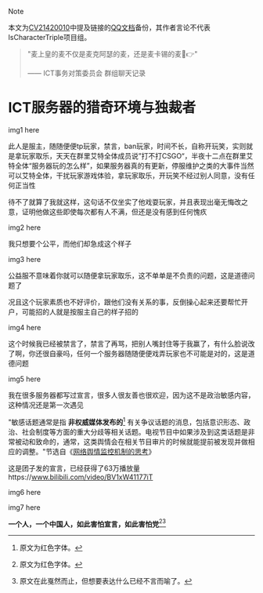 > [!NOTE]  
> 本文为[CV21420010](https://www.bilibili.com/read/cv21420010/
)中提及链接的[QQ文档](https://docs.qq.com/doc/DU1JOUGJqem5TWERw)备份，其作者言论不代表IsCharacterTriple项目组。

> "麦上皇的麦不仅是麦克阿瑟的麦，还是麦卡锡的麦🤣👉"
>
>  —— ICT事务对策委员会 群组聊天记录

# ICT服务器的猎奇环境与独裁者

img1 here

此人是服主，随随便便tp玩家，禁言，ban玩家，时间不长，自称开玩笑，实则就是拿玩家取乐，天天在群里艾特全体成员说”打不打CSGO“，半夜十二点在群里艾特全体“服务器玩的怎么样”，如果服务器真的有更新，停服维护之类的大事件当然可以艾特全体，干扰玩家游戏体验，拿玩家取乐，开玩笑不经过别人同意，没有任何正当性

待不了就算了我就这样，这句话不仅坐实了他戏耍玩家，并且表现出毫无悔改之意，证明他做这些即使每次都有人不满，但还是没有感到任何愧疚

img2 here

我只想要个公平，而他们却急成这个样子

img3 here

公益服不意味着你就可以随便拿玩家取乐，这不单单是不负责的问题，这是道德问题了

况且这个玩家素质也不好评价，跟他们没有关系的事，反倒操心起来还要帮忙开户，可能招的人就是按服主自己的样子招的

img4 here

这个时候我已经被禁言了，禁言了再骂，把别人嘴封住等于我赢了，有什么脸说改了啊，你还很自豪吗，任何一个服务器随随便便戏弄玩家也不可能是对的，这是道德问题

img5 here


我在很多服务器都写过宣言，很多人很友善也很欢迎，因为这不是政治敏感内容，这种情况还是第一次遇见

"敏感话题通常是指 **非权威媒体发布的**[^1] 有关争议话题的消息，包括意识形态、政治、社会制度等方面的重大分歧等相关话题。电视节目中如果涉及到这类话题是非常被动和致命的，通常，这类舆情会在相关节目审片的时候就能提前被发现并做相应的调整。"节选自《[网络舆情监控机制的思考](http://gdj.zj.gov.cn/art/2020/1/6/art_1228991992_41467959.html)》

这是团子发的宣言，已经获得了63万播放量https://www.bilibili.com/video/BV1xW41177iT

img6 here

img7 here

**一个人，一个中国人，如此害怕宣言，如此害怕党**[^1][^2]

[^1]: 原文为红色字体。
[^2]: 原文在此戛然而止，但想要表达什么已经不言而喻了。
